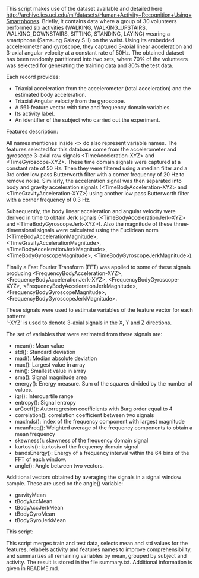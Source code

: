 This script makes use of the dataset available and detailed here http://archive.ics.uci.edu/ml/datasets/Human+Activity+Recognition+Using+Smartphones. Briefly, it contains data where a group of 30 volunteers performed six activities (WALKING, WALKING_UPSTAIRS, WALKING_DOWNSTAIRS, SITTING, STANDING, LAYING) wearing a smartphone (Samsung Galaxy S II) on the waist. Using its embedded accelerometer and gyroscope, they captured 3-axial linear acceleration and 3-axial angular velocity at a constant rate of 50Hz. The obtained dataset has been randomly partitioned into two sets, where 70% of the volunteers was selected for generating the training data and 30% the test data. 

Each record provides:

- Triaxial acceleration from the accelerometer (total acceleration) and the estimated body acceleration.
- Triaxial Angular velocity from the gyroscope. 
- A 561-feature vector with time and frequency domain variables. 
- Its activity label. 
- An identifier of the subject who carried out the experiment.

Features description:

All names mentiones inside \<\> do also represent variable names. The features selected for this database come from the accelerometer and gyroscope 3-axial raw signals \<TimeAcceleration-XYZ\> and \<TimeGyroscope-XYZ\>. These time domain signals were captured at a constant rate of 50 Hz. Then they were filtered using a median filter and a 3rd order low pass Butterworth filter with a corner frequency of 20 Hz to remove noise. Similarly, the acceleration signal was then separated into body and gravity acceleration signals (\<TimeBodyAcceleration-XYZ\> and \<TimeGravityAcceleration-XYZ\>) using another low pass Butterworth filter with a corner frequency of 0.3 Hz. 

Subsequently, the body linear acceleration and angular velocity were derived in time to obtain Jerk signals (\<TimeBodyAccelerationJerk-XYZ\> and \<TimeBodyGyroscopeJerk-XYZ\>). Also the magnitude of these three-dimensional signals were calculated using the Euclidean norm (\<TimeBodyAccelerationMagnitude\>, \<TimeGravityAccelerationMagnitude\>, \<TimeBodyAccelerationJerkMagnitude\>, \<TimeBodyGyroscopeMagnitude\>, \<TimeBodyGyroscopeJerkMagnitude\>). 

Finally a Fast Fourier Transform (FFT) was applied to some of these signals producing \<FrequencyBodyAcceleration-XYZ\>, \<FrequencyBodyAccelerationJerk-XYZ\>, \<FrequencyBodyGyroscope-XYZ\>, \<FrequencyBodyAccelerationJerkMagnitude\>, \<FrequencyBodyGyroscopeMagnitude\>, \<FrequencyBodyGyroscopeJerkMagnitude\>. 

These signals were used to estimate variables of the feature vector for each pattern:  
'-XYZ' is used to denote 3-axial signals in the X, Y and Z directions.

The set of variables that were estimated from these signals are: 

- mean(): Mean value
- std(): Standard deviation
- mad(): Median absolute deviation 
- max(): Largest value in array
- min(): Smallest value in array
- sma(): Signal magnitude area
- energy(): Energy measure. Sum of the squares divided by the number of values. 
- iqr(): Interquartile range 
- entropy(): Signal entropy
- arCoeff(): Autorregresion coefficients with Burg order equal to 4
- correlation(): correlation coefficient between two signals
- maxInds(): index of the frequency component with largest magnitude
- meanFreq(): Weighted average of the frequency components to obtain a mean frequency
- skewness(): skewness of the frequency domain signal 
- kurtosis(): kurtosis of the frequency domain signal 
- bandsEnergy(): Energy of a frequency interval within the 64 bins of the FFT of each window.
- angle(): Angle between two vectors.

Additional vectors obtained by averaging the signals in a signal window sample. These are used on the angle() variable:

- gravityMean
- tBodyAccMean
- tBodyAccJerkMean
- tBodyGyroMean
- tBodyGyroJerkMean

This script:

This script merges train and test data, selects mean and std values for the features, relabels activity and features names to improve comprehensibility, and summarizes all remaining variables by mean, grouped by subject and activity. The result is stored in the file summary.txt. Additional information is given in README.md.

